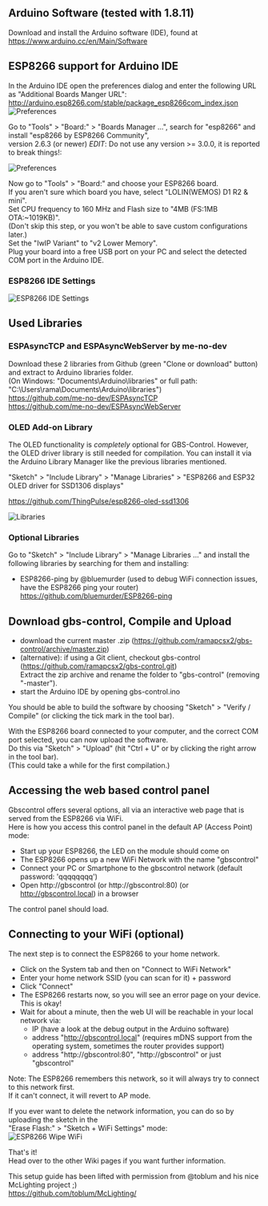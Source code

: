 ## Arduino Software (tested with 1.8.11)
Download and install the Arduino software (IDE), found at https://www.arduino.cc/en/Main/Software

## ESP8266 support for Arduino IDE
In the Arduino IDE open the preferences dialog and enter the following URL as "Additional Boards Manger URL":
http://arduino.esp8266.com/stable/package_esp8266com_index.json
![Preferences](https://i.imgur.com/rFCvLxl.png)

Go to "Tools" > "Board:" > "Boards Manager ...", search for "esp8266" and install "esp8266 by ESP8266 Community",   
version 2.6.3 (or newer) *EDIT*: Do not use any version >= 3.0.0, it is reported to break things!:

![Preferences](https://i.imgur.com/i6XGPwl.png)

Now go to "Tools" > "Board:" and choose your ESP8266 board.    
If you aren't sure which board you have, select "LOLIN(WEMOS) D1 R2 & mini".   
Set CPU frequency to 160 MHz and Flash size to "4MB (FS:1MB OTA:~1019KB)".   
(Don't skip this step, or you won't be able to save custom configurations later.)   
Set the "IwIP Variant" to "v2 Lower Memory".   
Plug your board into a free USB port on your PC and select the detected COM port in the Arduino IDE.
### ESP8266 IDE Settings
![ESP8266 IDE Settings](https://i.imgur.com/yQkbbn1.png)

## Used Libraries
### ESPAsyncTCP and ESPAsyncWebServer by me-no-dev   
Download these 2 libraries from Github (green "Clone or download" button) and extract to Arduino libraries folder.   
(On Windows: "Documents\Arduino\libraries" or full path: "C:\Users\rama\Documents\Arduino\libraries")   
https://github.com/me-no-dev/ESPAsyncTCP   
https://github.com/me-no-dev/ESPAsyncWebServer   
### OLED Add-on Library
The OLED functionality is _completely_ optional for GBS-Control. However, the OLED driver library is still needed for compilation. You can install it via the Arduino Library Manager like the previous libraries mentioned.

"Sketch" > "Include Library" > "Manage Libraries" > "ESP8266 and ESP32 OLED driver for SSD1306 displays"

https://github.com/ThingPulse/esp8266-oled-ssd1306   

![Libraries](https://i.imgur.com/BR2olsh.png)


### Optional Libraries
Go to "Sketch" > "Include Library" > "Manage Libraries ..." and install the following libraries by searching for them and installing:
- ESP8266-ping by @bluemurder (used to debug WiFi connection issues, have the ESP8266 ping your router)   
  https://github.com/bluemurder/ESP8266-ping

## Download gbs-control, Compile and Upload
- download the current master .zip (https://github.com/ramapcsx2/gbs-control/archive/master.zip)
- (alternative): if using a Git client, checkout gbs-control (https://github.com/ramapcsx2/gbs-control.git)   
Extract the zip archive and rename the folder to "gbs-control" (removing "-master").
- start the Arduino IDE by opening gbs-control.ino

You should be able to build the software by choosing "Sketch" > "Verify / Compile" (or clicking the tick mark in the tool bar).

With the ESP8266 board connected to your computer, and the correct COM port selected, you can now upload the software.   
Do this via "Sketch" > "Upload" (hit "Ctrl + U" or by clicking the right arrow in the tool bar).   
(This could take a while for the first compilation.)   

## Accessing the web based control panel
Gbscontrol offers several options, all via an interactive web page that is served from the ESP8266 via WiFi.   
Here is how you access this control panel in the default AP (Access Point) mode:

* Start up your ESP8266, the LED on the module should come on
* The ESP8266 opens up a new WiFi Network with the name "gbscontrol"
* Connect your PC or Smartphone to the gbscontrol network (default password: 'qqqqqqqq')
* Open http://gbscontrol (or http://gbscontrol:80) (or http://gbscontrol.local) in a browser

The control panel should load.   

## Connecting to your WiFi (optional)
The next step is to connect the ESP8266 to your home network.   

* Click on the System tab and then on "Connect to WiFi Network"
* Enter your home network SSID (you can scan for it) + password
* Click "Connect"
* The ESP8266 restarts now, so you will see an error page on your device. This is okay!
* Wait for about a minute, then the web UI will be reachable in your local network via:
   - IP (have a look at the debug output in the Arduino software)
   - address "http://gbscontrol.local" (requires mDNS support from the operating system, sometimes the router provides support)
   - address "http://gbscontrol:80", "http://gbscontrol" or just "gbscontrol" 

Note: The ESP8266 remembers this network, so it will always try to connect to this network first.   
If it can't connect, it will revert to AP mode.   

If you ever want to delete the network information, you can do so by uploading the sketch in the   
"Erase Flash:" > "Sketch + WiFi Settings" mode:   
![ESP8266 Wipe WiFi](https://i.imgur.com/QlyWocy.png)
   
That's it!   
Head over to the other Wiki pages if you want further information.   

This setup guide has been lifted with permission from @toblum and his nice McLighting project ;)   
https://github.com/toblum/McLighting/   
